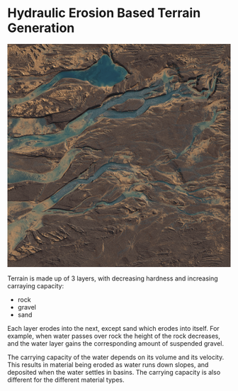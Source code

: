 # Hydraulic Erosion Based Terrain Generation

![screenshot of eroded gravel slope](screenshots/graveltable.png)

Terrain is made up of 3 layers, with decreasing hardness and increasing carraying capacity:
- rock
- gravel
- sand

Each layer erodes into the next, except sand which erodes into itself. For example, when water passes over rock the height of the rock decreases, and the water layer gains the corresponding amount of suspended gravel.

The carrying capacity of the water depends on its volume and its velocity. This results in material being eroded as water runs down slopes, and deposited when the water settles in basins. The carrying capacity is also different for the different material types.